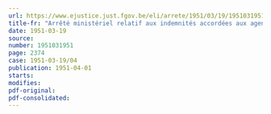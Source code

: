 ```yaml
---
url: https://www.ejustice.just.fgov.be/eli/arrete/1951/03/19/1951031951/justel
title-fr: "Arrêté ministériel relatif aux indemnités accordées aux agents civils ressortissant au Ministère de la Défense Nationale et aux membres du personnel de maîtrise, gens de métier et de service de ce Ministère, désignés pour exercer un emploi en dehors de leur résidence effective par suite du regroupement général de la main-d'oeuvre."
date: 1951-03-19
source:
number: 1951031951
page: 2374
case: 1951-03-19/04
publication: 1951-04-01
starts:
modifies:
pdf-original:
pdf-consolidated:
---
```


